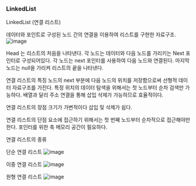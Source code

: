 ### LinkedList  

LinkedList (연결 리스트)

데이터와 포인트로 구성된 노드 간의 연결을 이용하여 리스트를 구현한 자료구조.
![image](https://user-images.githubusercontent.com/76094329/236622993-13b7940b-0fda-436c-9e4c-0c6a016db3fe.png)  

Head 는 리스트의 처음을 나타낸다.
각 노드는 데이터와 다음 노드를 가리키는 Next 포인터로 구성되어있다.
각 노드는 next 포인터를 사용하여 다음 노드와 연결된다.
마지막 노드는 null을 가리켜 리스트의 끝을 나타낸다.

연결 리스트의 특징
노드의 next 부분에 다음 노드의 위치를 저장함으로써 선형적 데이터 자료구조를 가진다.
특정 위치의 데이터 탐색을 위해서는 첫 노드부터 순차 검색만 가능하다.
배열과 달리 주소 연결을 통해 삽입 삭제가 가능하므로 효율적이다.

연결 리스트의 장점
크기가 가변적이다
삽입 및 삭제가 쉽다.

연결 리스트의 단점
요소에 접근하기 위해서는 첫 번째 노드부터 순차적으로 접근해야만 한다.
포인터를 위한 축 메모리 공간이 필요하다.



연결 리스트의 종류

단순 연결 리스트
![image](https://user-images.githubusercontent.com/76094329/236623648-ed8c006f-5f1e-466b-874d-11adef8c75f8.png)

이중 연결 리스트
![image](https://user-images.githubusercontent.com/76094329/236623662-ffbcc927-a6a7-4b67-b5b3-b397eebe4b81.png)

원형 연결 리스트
![image](https://user-images.githubusercontent.com/76094329/236623668-f04155a8-80bd-469b-b693-05acf3f2dc5a.png)
